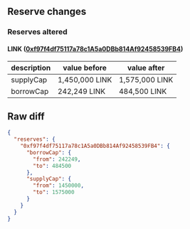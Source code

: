## Reserve changes

### Reserves altered

#### LINK ([0xf97f4df75117a78c1A5a0DBb814Af92458539FB4](https://arbiscan.io/address/0xf97f4df75117a78c1A5a0DBb814Af92458539FB4))

| description | value before | value after |
| --- | --- | --- |
| supplyCap | 1,450,000 LINK | 1,575,000 LINK |
| borrowCap | 242,249 LINK | 484,500 LINK |


## Raw diff

```json
{
  "reserves": {
    "0xf97f4df75117a78c1A5a0DBb814Af92458539FB4": {
      "borrowCap": {
        "from": 242249,
        "to": 484500
      },
      "supplyCap": {
        "from": 1450000,
        "to": 1575000
      }
    }
  }
}
```